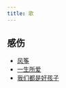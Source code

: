 ```yaml
---
title: 歌
---
```


## 感伤
* [风筝](./kite.md)
* [一生所爱](./life-long-love.md)
* [我们都是好孩子](./we-are-all-good-children.md)
